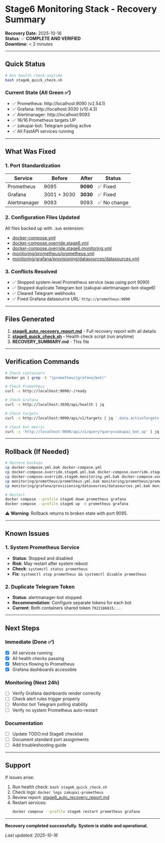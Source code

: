 # Stage6 Monitoring Stack - Recovery Summary

**Recovery Date**: 2025-10-16  
**Status**: ✅ **COMPLETE AND VERIFIED**  
**Downtime**: < 2 minutes

---

## Quick Status

```bash
# Run health check anytime
bash stage6_quick_check.sh
```

### Current State (All Green ✅)
- ✅ Prometheus: http://localhost:9090 (v2.54.1)
- ✅ Grafana: http://localhost:3030 (v10.4.3)
- ✅ Alertmanager: http://localhost:9093
- ✅ 16/16 Prometheus targets UP
- ✅ zakupai-bot: Telegram polling active
- ✅ All FastAPI services running

---

## What Was Fixed

### 1. Port Standardization
| Service | Before | After | Status |
|---------|--------|-------|--------|
| Prometheus | 9095 | **9090** | ✅ Fixed |
| Grafana | 3001 + 3030 | **3030** | ✅ Fixed |
| Alertmanager | 9093 | 9093 | ✅ No change |

### 2. Configuration Files Updated
All files backed up with `.bak` extension:
- [docker-compose.yml](docker-compose.yml)
- [docker-compose.override.stage6.yml](docker-compose.override.stage6.yml)
- [docker-compose.override.stage6.monitoring.yml](docker-compose.override.stage6.monitoring.yml)
- [monitoring/prometheus/prometheus.yml](monitoring/prometheus/prometheus.yml)
- [monitoring/grafana/provisioning/datasources/datasources.yml](monitoring/grafana/provisioning/datasources/datasources.yml)

### 3. Conflicts Resolved
- ✅ Stopped system-level Prometheus service (was using port 9090)
- ✅ Stopped duplicate Telegram bot (zakupai-alertmanager-bot-stage6)
- ✅ Cleared Telegram webhooks
- ✅ Fixed Grafana datasource URL: `http://prometheus:9090`

---

## Files Generated

1. **[stage6_auto_recovery_report.md](../incidents/stage6_auto_recovery_report.md)** - Full recovery report with all details
2. **[stage6_quick_check.sh](stage6_quick_check.sh)** - Health check script (run anytime)
3. **RECOVERY_SUMMARY.md** - This file

---

## Verification Commands

```bash
# Check containers
docker ps | grep -E "(prometheus|grafana|bot)"

# Check Prometheus
curl -s http://localhost:9090/-/ready

# Check Grafana
curl -s http://localhost:3030/api/health | jq

# Check targets
curl -s http://localhost:9090/api/v1/targets | jq '.data.activeTargets | length'

# Check bot metric
curl -s 'http://localhost:9090/api/v1/query?query=zakupai_bot_up' | jq
```

---

## Rollback (If Needed)

```bash
# Restore backups
cp docker-compose.yml.bak docker-compose.yml
cp docker-compose.override.stage6.yml.bak docker-compose.override.stage6.yml
cp docker-compose.override.stage6.monitoring.yml.bak docker-compose.override.stage6.monitoring.yml
cp monitoring/prometheus/prometheus.yml.bak monitoring/prometheus/prometheus.yml
cp monitoring/grafana/provisioning/datasources/datasources.yml.bak monitoring/grafana/provisioning/datasources/datasources.yml

# Restart
docker compose --profile stage6 down prometheus grafana
docker compose --profile stage6 up -d prometheus grafana
```

⚠️ **Warning**: Rollback returns to broken state with port 9095.

---

## Known Issues

### 1. System Prometheus Service
- **Status**: Stopped and disabled
- **Risk**: May restart after system reboot
- **Check**: `systemctl status prometheus`
- **Fix**: `systemctl stop prometheus && systemctl disable prometheus`

### 2. Duplicate Telegram Token
- **Status**: alertmanager-bot stopped
- **Recommendation**: Configure separate tokens for each bot
- **Current**: Both containers shared token `7922186015:...`

---

## Next Steps

### Immediate (Done ✅)
- [x] All services running
- [x] All health checks passing
- [x] Metrics flowing to Prometheus
- [x] Grafana dashboards accessible

### Monitoring (Next 24h)
- [ ] Verify Grafana dashboards render correctly
- [ ] Check alert rules trigger properly
- [ ] Monitor bot Telegram polling stability
- [ ] Verify no system Prometheus auto-restart

### Documentation
- [ ] Update TODO.md Stage6 checklist
- [ ] Document standard port assignments
- [ ] Add troubleshooting guide

---

## Support

If issues arise:

1. Run health check: `bash stage6_quick_check.sh`
2. Check logs: `docker logs zakupai-prometheus`
3. Review report: [stage6_auto_recovery_report.md](../incidents/stage6_auto_recovery_report.md)
4. Restart services:
   ```bash
   docker compose --profile stage6 restart prometheus grafana
   ```

---

**Recovery completed successfully. System is stable and operational.**

*Last updated: 2025-10-16*
